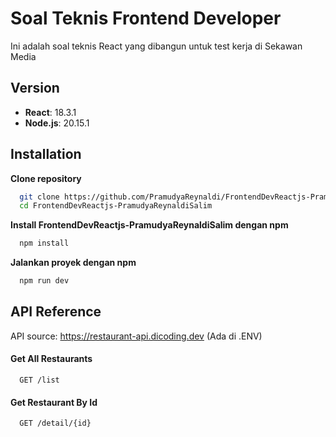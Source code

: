 
# Soal Teknis Frontend Developer

Ini adalah soal teknis React yang dibangun untuk test kerja di Sekawan Media

## Version

- **React**: 18.3.1
- **Node.js**: 20.15.1
## Installation

**Clone repository**

```bash
  git clone https://github.com/PramudyaReynaldi/FrontendDevReactjs-PramudyaReynaldiSalim.git
  cd FrontendDevReactjs-PramudyaReynaldiSalim
```

**Install FrontendDevReactjs-PramudyaReynaldiSalim dengan npm**

```bash
  npm install
```

**Jalankan proyek dengan npm**

```bash
  npm run dev
```


    
## API Reference

API source: https://restaurant-api.dicoding.dev (Ada di .ENV)

#### Get All Restaurants

```http
  GET /list
```

#### Get Restaurant By Id

```http
  GET /detail/{id}
```
